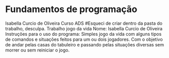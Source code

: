 # Fundamentos de programação 
Isabella Curcio de Oliveira 
Curso ADS 
#Esqueci de criar dentro da pasta do trabalho, desculpa.
Trabalho jogo da vida
Nome: Isabella Curcio de Oliveira
Instruções para o uso do programa: Simples jogo da vida com alguns tipos de comandos e situações feitos para um ou dois jogadores. Com o objetivo de andar pelas casas do tabuleiro e passando pelas situações diversas sem morrer ou sem reiniciar o jogo.


